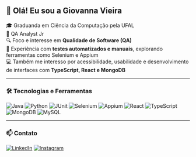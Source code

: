 ## 👋 Olá! Eu sou a Giovanna Vieira

🎓 Graduanda em Ciência da Computação pela UFAL  
💼 QA Analyst Jr  
🔍 Foco e interesse em **Qualidade de Software (QA)**  
🧪 Experiência com **testes automatizados e manuais**, explorando ferramentas como Selenium e Appium   
💻 Também me interesso por acessibilidade, usabilidade e desenvolvimento de interfaces com **TypeScript, React e MongoDB**  

---

### 🛠️ Tecnologias e Ferramentas
![Java](https://img.shields.io/badge/Java-ED8B00?style=for-the-badge&logo=java&logoColor=white)
![Python](https://img.shields.io/badge/Python-3776AB?style=for-the-badge&logo=python&logoColor=white)
![JUnit](https://img.shields.io/badge/JUnit-25A162?style=for-the-badge&logo=junit5&logoColor=white)
![Selenium](https://img.shields.io/badge/Selenium-43B02A?style=for-the-badge&logo=selenium&logoColor=white)
![Appium](https://img.shields.io/badge/Appium-FFFFFF?style=for-the-badge&logo=appium&logoColor=purple)
![React](https://img.shields.io/badge/React-20232a?style=for-the-badge&logo=react&logoColor=61dafb)
![TypeScript](https://img.shields.io/badge/TypeScript-007ACC?style=for-the-badge&logo=typescript&logoColor=white)
![MongoDB](https://img.shields.io/badge/MongoDB-4EA94B?style=for-the-badge&logo=mongodb&logoColor=white)
![MySQL](https://img.shields.io/badge/MySQL-4479A1?style=for-the-badge&logo=mysql&logoColor=white)


---

### 📫 Contato
[![LinkedIn](https://img.shields.io/badge/-Linkedin-0077B5?style=flat-square&logo=Linkedin&logoColor=white&link=https://linkedin.com/in/giovanna-vieiraa)](https://linkedin.com/in/giovanna-vieiraa)
[![Instagram](https://img.shields.io/badge/-Instagram-E4405F?style=flat-square&logo=instagram&logoColor=white&link=https://instagram.com/gialmv)](https://instagram.com/gialmv)

